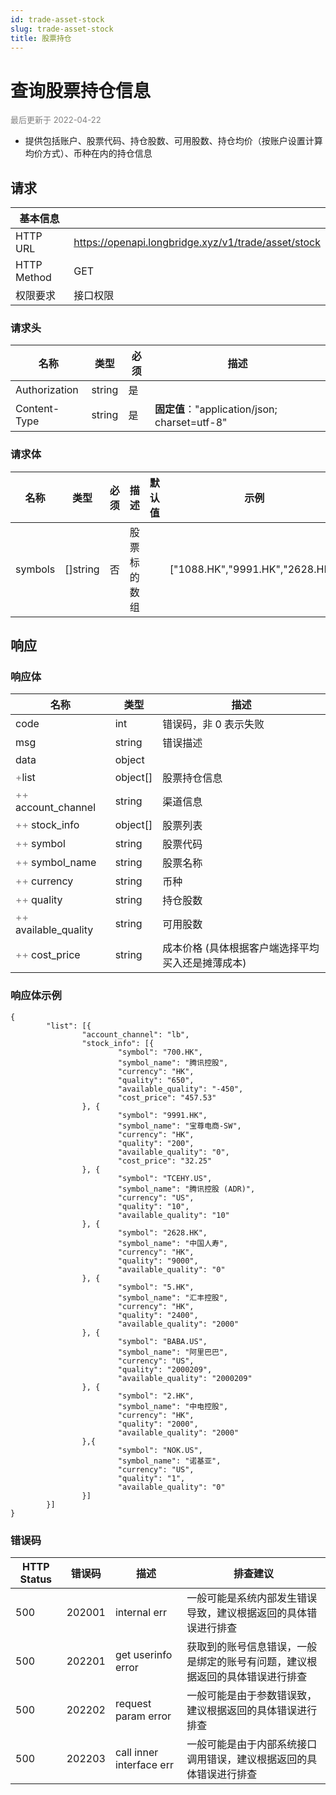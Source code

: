 ```yaml
---
id: trade-asset-stock
slug: trade-asset-stock
title: 股票持仓
---
```


#  查询股票持仓信息


<font color='gray' size='2'>最后更新于 2022-04-22</font>

- 提供包括账户、股票代码、持仓股数、可用股数、持仓均价（按账户设置计算均价方式）、币种在内的持仓信息

## 请求

| 基本信息        |                                              |
|-------------|----------------------------------------------|
| HTTP URL    | https://openapi.longbridge.xyz/v1/trade/asset/stock |
| HTTP Method | GET                                         |
| 权限要求        | 接口权限                                         |

### 请求头

| 名称            | 类型     | 必须  | 描述                                        |
|---------------|--------|-----|-------------------------------------------|
| Authorization | string | 是   |                                           |
| Content-Type  | string | 是   | **固定值**："application/json; charset=utf-8" |

### 请求体

| 名称              | 类型     | 必须  | 描述                                                   | 默认值 | 示例      |
|-----------------|--------|-----|------------------------------------------------------|-----|---------|
| symbols          | []string | 否   | 股票标的数组                                                 |     | ["1088.HK","9991.HK","2628.HK"] |

## 响应

### 响应体

| 名称                                      | 类型       | 描述           |
|-----------------------------------------|----------|--------------|
| code                                    | int      | 错误码，非 0 表示失败 |
| msg                                     | string   | 错误描述         |
| data                                    | object   |              |
| <font color="grey">+</font>list      | object[]      | 股票持仓信息     |
| <font color="grey">++</font> account_channel       | string |      渠道信息        |
| <font color="grey">++</font> stock_info          | object[]      |  股票列表            |
| <font color="grey">++</font> symbol | string       | 股票代码             |
| <font color="grey">++</font> symbol_name | string       |  股票名称            |
| <font color="grey">++</font> currency | string       |  币种            |
| <font color="grey">++</font> quality | string       |    持仓股数          |
| <font color="grey">++</font> available_quality | string       |   可用股数           |
| <font color="grey">++</font> cost_price | string       |   成本价格 (具体根据客户端选择平均买入还是摊薄成本)           |




### 响应体示例

```
{
        "list": [{
                "account_channel": "lb",
                "stock_info": [{
                        "symbol": "700.HK",
                        "symbol_name": "腾讯控股",
                        "currency": "HK",
                        "quality": "650",
                        "available_quality": "-450",
                        "cost_price": "457.53"
                }, {
                        "symbol": "9991.HK",
                        "symbol_name": "宝尊电商-SW",
                        "currency": "HK",
                        "quality": "200",
                        "available_quality": "0",
                        "cost_price": "32.25"
                }, {
                        "symbol": "TCEHY.US",
                        "symbol_name": "腾讯控股 (ADR)",
                        "currency": "US",
                        "quality": "10",
                        "available_quality": "10"
                }, {
                        "symbol": "2628.HK",
                        "symbol_name": "中国人寿",
                        "currency": "HK",
                        "quality": "9000",
                        "available_quality": "0"
                }, {
                        "symbol": "5.HK",
                        "symbol_name": "汇丰控股",
                        "currency": "HK",
                        "quality": "2400",
                        "available_quality": "2000"
                }, {
                        "symbol": "BABA.US",
                        "symbol_name": "阿里巴巴",
                        "currency": "US",
                        "quality": "2000209",
                        "available_quality": "2000209"
                }, {
                        "symbol": "2.HK",
                        "symbol_name": "中电控股",
                        "currency": "HK",
                        "quality": "2000",
                        "available_quality": "2000"
                },{
                        "symbol": "NOK.US",
                        "symbol_name": "诺基亚",
                        "currency": "US",
                        "quality": "1",
                        "available_quality": "0"
                }]
        }]
}
```

### 错误码

| HTTP Status | 错误码     | 描述                | 排查建议                                          |
|---------|---------|-------------------|-----------------------------------------------|
| 500     | 202001 | internal err      | 一般可能是系统内部发生错误导致，建议根据返回的具体错误进行排查          |
| 500     | 202201 | get userinfo error      | 获取到的账号信息错误，一般是绑定的账号有问题，建议根据返回的具体错误进行排查          |
| 500     | 202202 | request param error | 一般可能是由于参数错误致，建议根据返回的具体错误进行排查  |
| 500     | 202203 | call inner interface err | 一般可能是由于内部系统接口调用错误，建议根据返回的具体错误进行排查  |
